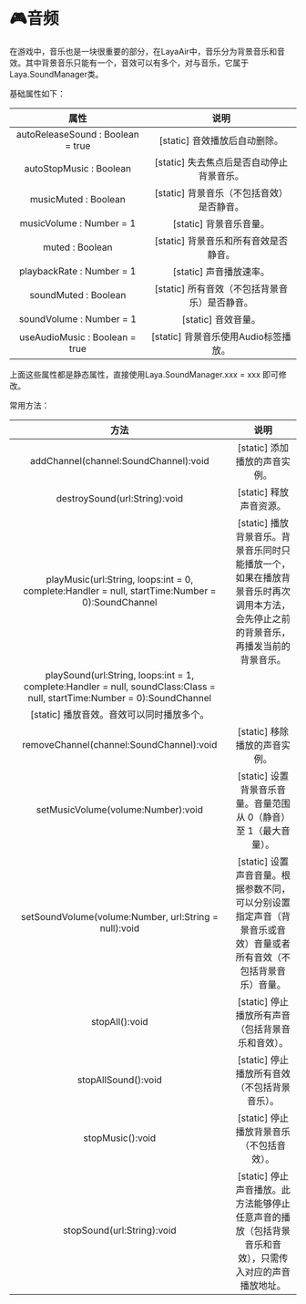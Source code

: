 # :video_game:音频 #

在游戏中，音乐也是一块很重要的部分，在LayaAir中，音乐分为背景音乐和音效。其中背景音乐只能有一个，音效可以有多个，对与音乐，它属于 Laya.SoundManager类。

基础属性如下：

|属性|说明|
|:--:|:--:|
|autoReleaseSound : Boolean = true|[static] 音效播放后自动删除。|
|autoStopMusic : Boolean|[static] 失去焦点后是否自动停止背景音乐。|
|	musicMuted : Boolean|[static] 背景音乐（不包括音效）是否静音。|
|	musicVolume : Number = 1|[static] 背景音乐音量。|
|muted : Boolean|[static] 背景音乐和所有音效是否静音。|
|playbackRate : Number = 1|[static] 声音播放速率。|
|soundMuted : Boolean|[static] 所有音效（不包括背景音乐）是否静音。|
|soundVolume : Number = 1|[static] 音效音量。|
|useAudioMusic : Boolean = true|[static] 背景音乐使用Audio标签播放。|

上面这些属性都是静态属性，直接使用Laya.SoundManager.xxx = xxx 即可修改。

常用方法：

|方法|说明|
|:--:|:--:|
|addChannel(channel:SoundChannel):void  |[static] 添加播放的声音实例。|
|destroySound(url:String):void          |[static] 释放声音资源。|
|playMusic(url:String, loops:int = 0, complete:Handler = null, startTime:Number = 0):SoundChannel|[static] 播放背景音乐。背景音乐同时只能播放一个，如果在播放背景音乐时再次调用本方法，会先停止之前的背景音乐，再播发当前的背景音乐。|
|playSound(url:String, loops:int = 1, complete:Handler = null, soundClass:Class = null, startTime:Number = 0):SoundChannel|
[static] 播放音效。音效可以同时播放多个。|
|removeChannel(channel:SoundChannel):void|[static] 移除播放的声音实例。|
|setMusicVolume(volume:Number):void|[static] 设置背景音乐音量。音量范围从 0（静音）至 1（最大音量）。|
|setSoundVolume(volume:Number, url:String = null):void|[static] 设置声音音量。根据参数不同，可以分别设置指定声音（背景音乐或音效）音量或者所有音效（不包括背景音乐）音量。|
|stopAll():void|[static] 停止播放所有声音（包括背景音乐和音效）。|
|stopAllSound():void|[static] 停止播放所有音效（不包括背景音乐）。|
|stopMusic():void|[static] 停止播放背景音乐（不包括音效）。|
|stopSound(url:String):void|[static] 停止声音播放。此方法能够停止任意声音的播放（包括背景音乐和音效），只需传入对应的声音播放地址。|
